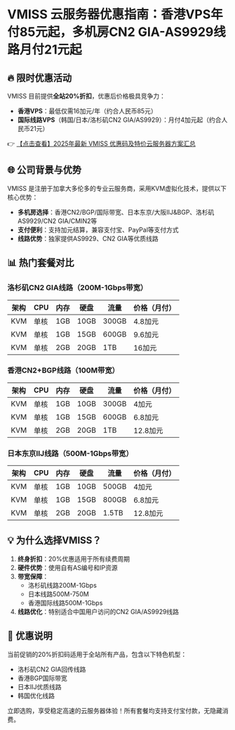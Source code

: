 # VMISS 云服务器优惠指南：香港VPS年付85元起，多机房CN2 GIA-AS9929线路月付21元起

## 🔥 限时优惠活动

VMISS 目前提供**全站20%折扣**，优惠后价格极具竞争力：
- **香港VPS**：最低仅需16加元/年（约合人民币85元）
- **国际线路VPS**（韩国/日本/洛杉矶CN2 GIA/AS9929）：月付4加元起（约合人民币21元）

👉 [【点击查看】2025年最新 VMISS 优惠码及特价云服务器方案汇总](https://bit.ly/Vmiss)

## 🌐 公司背景与优势

VMISS 是注册于加拿大多伦多的专业云服务商，采用KVM虚拟化技术，提供以下核心优势：
- **多机房选择**：香港CN2/BGP/国际带宽、日本东京/大阪IIJ&BGP、洛杉矶AS9929/CN2 GIA/CMIN2等
- **支付便利**：支持加元结算，兼容支付宝、PayPal等支付方式
- **线路优势**：独家提供AS9929、CN2 GIA等优质线路

## 📊 热门套餐对比

### 洛杉矶CN2 GIA线路（200M-1Gbps带宽）
| 架构 | CPU | 内存 | 硬盘 | 流量 | 价格（月付） |
|------|-----|------|------|------|--------------|
| KVM  | 单核 | 1GB | 10GB | 300GB | 4.8加元 |
| KVM  | 单核 | 1GB | 15GB | 600GB | 9.6加元 |
| KVM  | 单核 | 2GB | 20GB | 1TB | 16加元 |

### 香港CN2+BGP线路（100M带宽）
| 架构 | CPU | 内存 | 硬盘 | 流量 | 价格（月付） |
|------|-----|------|------|------|--------------|
| KVM  | 单核 | 1GB | 10GB | 300GB | 4加元 |
| KVM  | 单核 | 1GB | 15GB | 600GB | 6.8加元 |
| KVM  | 单核 | 2GB | 20GB | 1TB | 12.8加元 |

### 日本东京IIJ线路（500M-1Gbps带宽）
| 架构 | CPU | 内存 | 硬盘 | 流量 | 价格（月付） |
|------|-----|------|------|------|--------------|
| KVM  | 单核 | 1GB | 10GB | 500GB | 4加元 |
| KVM  | 单核 | 1GB | 15GB | 800GB | 6.8加元 |
| KVM  | 单核 | 2GB | 20GB | 1.5TB | 12.8加元 |

## 💡 为什么选择VMISS？

1. **终身折扣**：20%优惠适用于所有续费周期
2. **硬件优势**：使用自有AS编号和IP资源
3. **带宽保障**：
   - 洛杉矶线路200M-1Gbps
   - 日本线路500M-750M
   - 香港国际线路500M-1Gbps
4. **线路优化**：特别适合中国用户访问的CN2 GIA/AS9929线路

## 🎁 优惠说明

当前促销的20%折扣码适用于全站所有产品，包含以下特色机型：
- 洛杉矶CN2 GIA回传线路
- 香港BGP国际带宽
- 日本IIJ优质线路
- 韩国优化线路

立即选购，享受稳定高速的云服务器体验！所有套餐均支持支付宝付款，无隐藏消费。